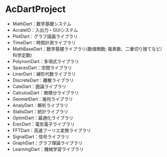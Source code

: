 # AcDartProject



- MathDart：数学基礎システム
- AcrateIO：入出力・GUIシステム
- PlotDart：グラフ描画ライブラリ
- TimeDart：時間計測ライブラリ
- MathBaseDart：数学基礎ライブラリ(数値関数; 複素数、二重切り捨てなど/科学定数)
- PolynomDart：多項式ライブラリ
- SpacesDart：空間ライブラリ
- LinerDart：線形代数ライブラリ
- DiscreteDart：離散ライブラリ
- CateDart：圏論ライブラリ
- CalculusDart：微積分ライブラリ
- GeometDart：幾何ライブラリ
- AnalyDart：解析ライブラリ
- StatisDart：統計ライブラリ
- OptimDart：最適化ライブラリ
- ErecDart：電気電子ライブラリ
- FFTDart：高速フーリエ変換ライブラリ
- SignalDart：信号ライブラリ
- GraphDart：グラフ理論ライブラリ
- LearningDart：機械学習ライブラリ
